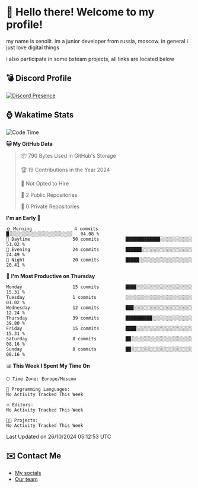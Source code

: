 # :wave: Hello there! Welcome to my profile!
my name is xenolit. im a junior developer from russia, moscow. in general i just love digital things

i also participate in some bxteam projects, all links are located below
## 💣 Discord Profile

[![Discord Presence](https://lanyard-profile-readme.vercel.app/api/982885434315120653?theme=dark&animated=true&borderRadius=30px&idleMessage=Probably%20doing%20nothing)](https://discord.com/users/982885434315120653) 

## ⌚ Wakatime Stats

<!--START_SECTION:waka-->
![Code Time](http://img.shields.io/badge/Code%20Time-30%20hrs%2027%20mins-blue)

**🐱 My GitHub Data** 

> 📦 790 Bytes Used in GitHub's Storage 
 > 
> 🏆 19 Contributions in the Year 2024
 > 
> 🚫 Not Opted to Hire
 > 
> 📜 2 Public Repositories 
 > 
> 🔑 0 Private Repositories 
 > 
**I'm an Early 🐤** 

```text
🌞 Morning                4 commits           █░░░░░░░░░░░░░░░░░░░░░░░░   04.08 % 
🌆 Daytime                50 commits          █████████████░░░░░░░░░░░░   51.02 % 
🌃 Evening                24 commits          ██████░░░░░░░░░░░░░░░░░░░   24.49 % 
🌙 Night                  20 commits          █████░░░░░░░░░░░░░░░░░░░░   20.41 % 
```
📅 **I'm Most Productive on Thursday** 

```text
Monday                   15 commits          ████░░░░░░░░░░░░░░░░░░░░░   15.31 % 
Tuesday                  1 commits           ░░░░░░░░░░░░░░░░░░░░░░░░░   01.02 % 
Wednesday                12 commits          ███░░░░░░░░░░░░░░░░░░░░░░   12.24 % 
Thursday                 39 commits          ██████████░░░░░░░░░░░░░░░   39.80 % 
Friday                   15 commits          ████░░░░░░░░░░░░░░░░░░░░░   15.31 % 
Saturday                 8 commits           ██░░░░░░░░░░░░░░░░░░░░░░░   08.16 % 
Sunday                   8 commits           ██░░░░░░░░░░░░░░░░░░░░░░░   08.16 % 
```


📊 **This Week I Spent My Time On** 

```text
🕑︎ Time Zone: Europe/Moscow

💬 Programming Languages: 
No Activity Tracked This Week

🔥 Editors: 
No Activity Tracked This Week

🐱‍💻 Projects: 
No Activity Tracked This Week
```


 Last Updated on 26/10/2024 05:12:53 UTC
<!--END_SECTION:waka-->

## ✉️ Contact Me

- [My socials](https://feds.lol/xenolit)
- [Our team](https://github.com/BX-Team)
